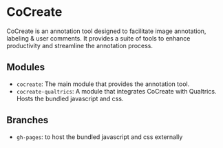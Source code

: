 # CoCreate

CoCreate is an annotation tool designed to facilitate image annotation, labeling & user comments. It provides a suite of tools to enhance productivity and streamline the annotation process.

## Modules

- `cocreate`: The main module that provides the annotation tool.
- `cocreate-qualtrics`: A module that integrates CoCreate with Qualtrics. Hosts the bundled javascript and css.

## Branches
- `gh-pages`: to host the bundled javascript and css externally
